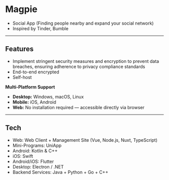 # Magpie
- Social App (Finding people nearby and expand your social network)
- Inspired by Tinder, Bumble
---
## Features
- Implement stringent security measures and encryption to prevent data breaches, ensuring adherence to privacy compliance standards
- End-to-end encrypted
- Self-host
  
**Multi-Platform Support**
- **Desktop:** Windows, macOS, Linux  
- **Mobile:** iOS, Android  
- **Web:** No installation required — accessible directly via browser
  
---
## Tech
- Web: Web Client + Management Site (Vue, Node.js, Nuxt, TypeScript)
- Mini-Programs: UniApp
- Android: Kotlin & C++
- iOS: Swift
- Android/iOS: Flutter
- Desktop: Electron / .NET
- Backend Services: Java + Python + Go + C++
